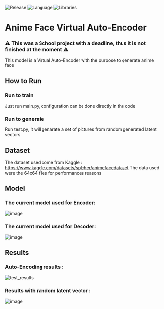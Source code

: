 
![Release](https://img.shields.io/badge/Release-v1.0-blueviolet)
![Language](https://img.shields.io/badge/Language-Python-0052cf)
![Libraries](https://img.shields.io/badge/Libraries-Tensorflow_Numpy_Matplotlib-20d645)

# Anime Face Virtual Auto-Encoder
### :warning: This was a School project with a deadline, thus it is not finished at the moment :warning:

This model is a Virtual Auto-Encoder with the purpose to generate anime face

## How to Run
### Run to train
Just run main.py, configuration can be done directly in the code

### Run to generate
Run test.py, it will genarate a set of pictures from random generated latent vectors

## Dataset
The dataset used come from Kaggle : https://www.kaggle.com/datasets/splcher/animefacedataset
The data used were the 64x64 files for performances reasons

## Model
### The current model used for Encoder:
![image](https://github.com/victor-mira/anime-face-vae/assets/58742508/fba7cc9a-b803-46e7-8508-1791612fab46)


### The current model used for Decoder:
![image](https://github.com/victor-mira/anime-face-vae/assets/58742508/9dee8474-73cf-45a5-a503-7ff65b382516)

## Results
### Auto-Encoding results :
![test_results](https://github.com/victor-mira/anime-face-vae/assets/58742508/db3b092b-0520-4db2-9e98-da65f071c4f6)

### Results with random latent vector :
![image](https://github.com/victor-mira/anime-face-vae/assets/58742508/6bfba8f7-cb83-4d45-a770-2c0f12b87288)



 

